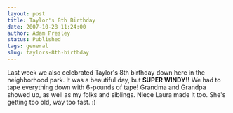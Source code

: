 ```yaml
---
layout: post
title: Taylor's 8th Birthday
date: 2007-10-28 11:24:00
author: Adam Presley
status: Published
tags: general
slug: taylors-8th-birthday
---
```

Last week we also celebrated Taylor's 8th birthday down here in the
neighborhood park. It was a beautiful day, but **SUPER WINDY!!** We had
to tape everything down with 6-pounds of tape! Grandma and Grandpa
showed up, as well as my folks and siblings. Niece Laura made it too.
She's getting too old, way too fast. :)

